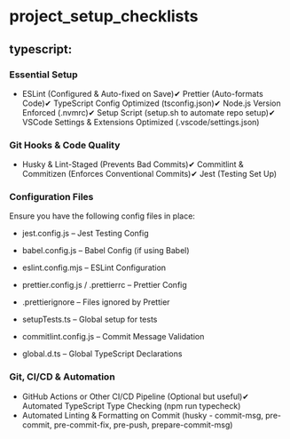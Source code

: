 # project_setup_checklists

## typescript:
### Essential Setup

- ESLint (Configured & Auto-fixed on Save)✔ Prettier (Auto-formats Code)✔ TypeScript Config Optimized (tsconfig.json)✔ Node.js Version Enforced (.nvmrc)✔ Setup Script (setup.sh to automate repo setup)✔ VSCode Settings & Extensions Optimized (.vscode/settings.json)

### Git Hooks & Code Quality

- Husky & Lint-Staged (Prevents Bad Commits)✔ Commitlint & Commitizen (Enforces Conventional Commits)✔ Jest (Testing Set Up)

### Configuration Files

Ensure you have the following config files in place:

- jest.config.js – Jest Testing Config

- babel.config.js – Babel Config (if using Babel)

- eslint.config.mjs – ESLint Configuration

- prettier.config.js / .prettierrc – Prettier Config

- .prettierignore – Files ignored by Prettier

- setupTests.ts – Global setup for tests

- commitlint.config.js – Commit Message Validation

- global.d.ts – Global TypeScript Declarations

### Git, CI/CD & Automation

- GitHub Actions or Other CI/CD Pipeline (Optional but useful)✔ Automated TypeScript Type Checking (npm run typecheck)
- Automated Linting & Formatting on Commit (husky - commit-msg, pre-commit, pre-commit-fix, pre-push, prepare-commit-msg)
